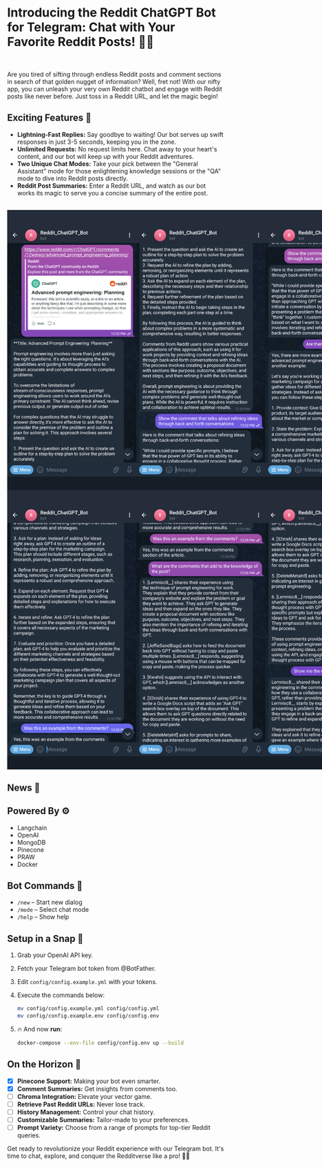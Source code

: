 # Introducing the Reddit ChatGPT Bot for Telegram: Chat with Your Favorite Reddit Posts! 🤖🚀
<br>

Are you tired of sifting through endless Reddit posts and comment sections in search of that golden nugget of information? Well, fret not! With our nifty app, you can unleash your very own Reddit chatbot and engage with Reddit posts like never before. Just toss in a Reddit URL, and let the magic begin!

## Exciting Features 🌟
- **Lightning-Fast Replies:** Say goodbye to waiting! Our bot serves up swift responses in just 3-5 seconds, keeping you in the zone.
- **Unlimited Requests:** No request limits here. Chat away to your heart's content, and our bot will keep up with your Reddit adventures.
- **Two Unique Chat Modes:** Take your pick between the "General Assistant" mode for those enlightening knowledge sessions or the "QA" mode to dive into Reddit posts directly.
- **Reddit Post Summaries:** Enter a Reddit URL, and watch as our bot works its magic to serve you a concise summary of the entire post.

<br>


<div style="display: flex; justify-content: space-between;">
   <img src="./images/Screenshot_20230905-123953.png" alt="img1" width="300">
   <img src="./images/Screenshot_20230905-123958.png" alt="img2" width="300">
   <img src="./images/Screenshot_20230905-124023.png" alt="img3" width="300">
</div>
<div style="display: flex; justify-content: space-between;">
   <img src="./images/Screenshot_20230905-124028.png" alt="img4" width="300">
   <img src="./images/Screenshot_20230905-124033.png" alt="img5" width="300">
   <img src="./images/Screenshot_20230905-124038.png" alt="img6" width="300">
</div>

## News 🌠

## Powered By ⚙️
- Langchain
- OpenAI
- MongoDB
- Pinecone
- PRAW
- Docker

## Bot Commands 🤖
- `/new` – Start new dialog
- `/mode` – Select chat mode
- `/help` – Show help

## Setup in a Snap 🚀
1. Grab your OpenAI API key.
2. Fetch your Telegram bot token from @BotFather.
3. Edit `config/config.example.yml` with your tokens.
4. Execute the commands below:

   ```bash
   mv config/config.example.yml config/config.yml
   mv config/config.example.env config/config.env
5. 🔥 And now **run**:
    ```bash
    docker-compose --env-file config/config.env up --build
    ```

## On the Horizon 🌠
- [x] **Pinecone Support:** Making your bot even smarter.
- [x] **Comment Summaries:** Get insights from comments too.
- [ ] **Chroma Integration:** Elevate your vector game.
- [ ] **Retrieve Past Reddit URLs:** Never lose track.
- [ ] **History Management:** Control your chat history.
- [ ] **Customizable Summaries:** Tailor-made to your preferences.
- [ ] **Prompt Variety:** Choose from a range of prompts for top-tier Reddit queries.

Get ready to revolutionize your Reddit experience with our Telegram bot. It's time to chat, explore, and conquer the Redditverse like a pro! 🎉🔥

